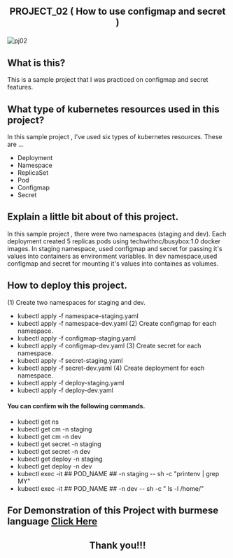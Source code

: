 ## <p align="center"> PROJECT_02 ( How to use configmap and secret ) </p>

![pj02](https://user-images.githubusercontent.com/120474799/216384544-f2321cb1-d638-47d8-b484-3f69708291ef.png)

## What is this?
This is a sample project that I was practiced on configmap and secret features.

## What type of kubernetes resources used in this project?
In this sample project , I've used six types of kubernetes resources. These are  ...
- Deployment
- Namespace
- ReplicaSet
- Pod
- Configmap
- Secret

## Explain a little bit about of this project.
In this sample project , there were two namespaces (staging and dev).
Each deployment created 5 replicas pods using techwithnc/busybox:1.0 docker images.
In staging namespace, used configmap and secret for passing it's values into containers as environment variables.
In dev namespace,used configmap and secret for mounting it's values into containes as volumes.

## How to deploy this project.
(1) Create two namespaces for staging and dev.
- kubectl apply -f namespace-staging.yaml
- kubectl apply -f namespace-dev.yaml
(2) Create configmap for each namespace.
- kubectl apply -f configmap-staging.yaml
- kubectl apply -f configmap-dev.yaml
(3) Create secret for each namespace.
- kubectl apply -f secret-staging.yaml
- kubectl apply -f secret-dev.yaml
(4) Create deployment for each namespace.
- kubectl apply -f deploy-staging.yaml
- kubectl apply -f deploy-dev.yaml

#### You can confirm wih the following commands.
- kubectl get ns
- kubectl get cm -n staging
- kubectl get cm -n dev
- kubectl get secret -n staging
- kubectl get secret -n dev
- kubectl get deploy -n staging
- kubectl get deploy -n dev
- kubectl exec -it ## POD_NAME ## -n staging -- sh -c "printenv | grep MY"
- kubectl exec -it ## POD_NAME ## -n dev -- sh -c " ls -l /home/"

##  For Demonstration of this Project with burmese language <a href="YOUTUBE_LINK">Click Here</a>

## <p align="center">  Thank you!!! </p>